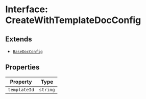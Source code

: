# Interface: CreateWithTemplateDocConfig

## Extends

- [`BaseDocConfig`](../../../DesignConfig.types/interfaces/base-doc-config.md)

## Properties

| Property | Type |
| ------ | ------ |
| `templateId` | `string` |
